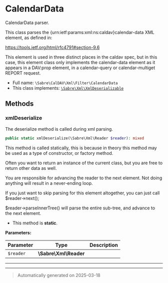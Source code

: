 
# CalendarData

CalendarData parser.

This class parses the {urn:ietf:params:xml:ns:caldav}calendar-data XML
element, as defined in:

https://tools.ietf.org/html/rfc4791#section-9.6

This element is used in three distinct places in the caldav spec, but in
this case, this element class only implements the calendar-data element as
it appears in a DAV:prop element, in a calendar-query or calendar-multiget
REPORT request.

* Full name: `\Sabre\CalDAV\Xml\Filter\CalendarData`
* This class implements:
[`\Sabre\Xml\XmlDeserializable`](../../../Xml/XmlDeserializable.md)




## Methods


### xmlDeserialize

The deserialize method is called during xml parsing.

```php
public static xmlDeserialize(\Sabre\Xml\Reader $reader): mixed
```

This method is called statically, this is because in theory this method
may be used as a type of constructor, or factory method.

Often you want to return an instance of the current class, but you are
free to return other data as well.

You are responsible for advancing the reader to the next element. Not
doing anything will result in a never-ending loop.

If you just want to skip parsing for this element altogether, you can
just call $reader->next();

$reader->parseInnerTree() will parse the entire sub-tree, and advance to
the next element.

* This method is **static**.




**Parameters:**

| Parameter | Type | Description |
|-----------|------|-------------|
| `$reader` | **\Sabre\Xml\Reader** |  |





***


***
> Automatically generated on 2025-03-18
